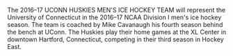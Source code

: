 The 2016–17 UCONN HUSKIES MEN'S ICE HOCKEY TEAM will represent the University of Connecticut in the 2016–17 NCAA Division I men's ice hockey season. The team is coached by Mike Cavanaugh his fourth season behind the bench at UConn. The Huskies play their home games at the XL Center in downtown Hartford, Connecticut, competing in their third season in Hockey East.
